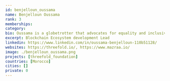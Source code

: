 ```yaml
---
id: benjelloun_oussama
name: Benjelloun Oussama
rank: 3
memberships:
category: 
bio: Oussama is a globetrotter that advocates for equality and inclusive communities around the world. He is an early cryptocurrency activist who has lead teams at startups in Silicon Valley, China, and Singapore, with a mission to make the world a happier place one smile at a time.
excerpt: Blockchain Ecosystem development Lead
linkedin: https://www.linkedin.com/in/oussama-benjelloun-110b51128/
websites: https://threefold.io/, https://www.mazraa.io/
image: ./benjelloun_oussama.png
projects: [threefold_foundation]
countries: [Morocco]
cities: []
private: 0
---
```


